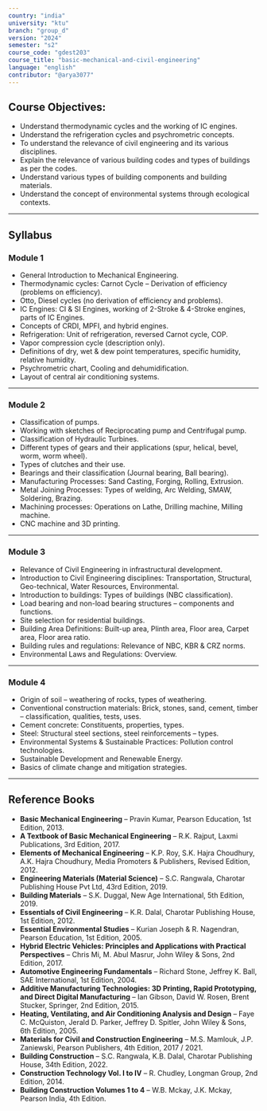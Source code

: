 ```yaml
---
country: "india"
university: "ktu"
branch: "group_d"
version: "2024"
semester: "s2"
course_code: "gdest203"
course_title: "basic-mechanical-and-civil-engineering"
language: "english"
contributor: "@arya3077"
---
```


## Course Objectives:
- Understand thermodynamic cycles and the working of IC engines.  
- Understand the refrigeration cycles and psychrometric concepts.  
- To understand the relevance of civil engineering and its various disciplines.  
- Explain the relevance of various building codes and types of buildings as per the codes.  
- Understand various types of building components and building materials.  
- Understand the concept of environmental systems through ecological contexts.  

---

## Syllabus

### Module 1
- General Introduction to Mechanical Engineering.  
- Thermodynamic cycles: Carnot Cycle – Derivation of efficiency (problems on efficiency).  
- Otto, Diesel cycles (no derivation of efficiency and problems).  
- IC Engines: CI & SI Engines, working of 2-Stroke & 4-Stroke engines, parts of IC Engines.  
- Concepts of CRDI, MPFI, and hybrid engines.  
- Refrigeration: Unit of refrigeration, reversed Carnot cycle, COP.  
- Vapor compression cycle (description only).  
- Definitions of dry, wet & dew point temperatures, specific humidity, relative humidity.  
- Psychrometric chart, Cooling and dehumidification.  
- Layout of central air conditioning systems.  

---

### Module 2
- Classification of pumps.  
- Working with sketches of Reciprocating pump and Centrifugal pump.  
- Classification of Hydraulic Turbines.  
- Different types of gears and their applications (spur, helical, bevel, worm, worm wheel).  
- Types of clutches and their use.  
- Bearings and their classification (Journal bearing, Ball bearing).  
- Manufacturing Processes: Sand Casting, Forging, Rolling, Extrusion.  
- Metal Joining Processes: Types of welding, Arc Welding, SMAW, Soldering, Brazing.  
- Machining processes: Operations on Lathe, Drilling machine, Milling machine.  
- CNC machine and 3D printing.  

---

### Module 3
- Relevance of Civil Engineering in infrastructural development.  
- Introduction to Civil Engineering disciplines: Transportation, Structural, Geo-technical, Water Resources, Environmental.  
- Introduction to buildings: Types of buildings (NBC classification).  
- Load bearing and non-load bearing structures – components and functions.  
- Site selection for residential buildings.  
- Building Area Definitions: Built-up area, Plinth area, Floor area, Carpet area, Floor area ratio.  
- Building rules and regulations: Relevance of NBC, KBR & CRZ norms.  
- Environmental Laws and Regulations: Overview.  

---

### Module 4
- Origin of soil – weathering of rocks, types of weathering.  
- Conventional construction materials: Brick, stones, sand, cement, timber – classification, qualities, tests, uses.  
- Cement concrete: Constituents, properties, types.  
- Steel: Structural steel sections, steel reinforcements – types.  
- Environmental Systems & Sustainable Practices: Pollution control technologies.  
- Sustainable Development and Renewable Energy.  
- Basics of climate change and mitigation strategies.  

---

## Reference Books
- **Basic Mechanical Engineering** – Pravin Kumar, Pearson Education, 1st Edition, 2013.  
- **A Textbook of Basic Mechanical Engineering** – R.K. Rajput, Laxmi Publications, 3rd Edition, 2017.  
- **Elements of Mechanical Engineering** – K.P. Roy, S.K. Hajra Choudhury, A.K. Hajra Choudhury, Media Promoters & Publishers, Revised Edition, 2012.  
- **Engineering Materials (Material Science)** – S.C. Rangwala, Charotar Publishing House Pvt Ltd, 43rd Edition, 2019.  
- **Building Materials** – S.K. Duggal, New Age International, 5th Edition, 2019.  
- **Essentials of Civil Engineering** – K.R. Dalal, Charotar Publishing House, 1st Edition, 2012.  
- **Essential Environmental Studies** – Kurian Joseph & R. Nagendran, Pearson Education, 1st Edition, 2005.  
- **Hybrid Electric Vehicles: Principles and Applications with Practical Perspectives** – Chris Mi, M. Abul Masrur, John Wiley & Sons, 2nd Edition, 2017.  
- **Automotive Engineering Fundamentals** – Richard Stone, Jeffrey K. Ball, SAE International, 1st Edition, 2004.  
- **Additive Manufacturing Technologies: 3D Printing, Rapid Prototyping, and Direct Digital Manufacturing** – Ian Gibson, David W. Rosen, Brent Stucker, Springer, 2nd Edition, 2015.  
- **Heating, Ventilating, and Air Conditioning Analysis and Design** – Faye C. McQuiston, Jerald D. Parker, Jeffrey D. Spitler, John Wiley & Sons, 6th Edition, 2005.  
- **Materials for Civil and Construction Engineering** – M.S. Mamlouk, J.P. Zaniewski, Pearson Publishers, 4th Edition, 2017 / 2021.  
- **Building Construction** – S.C. Rangwala, K.B. Dalal, Charotar Publishing House, 34th Edition, 2022.  
- **Construction Technology Vol. I to IV** – R. Chudley, Longman Group, 2nd Edition, 2014.  
- **Building Construction Volumes 1 to 4** – W.B. Mckay, J.K. Mckay, Pearson India, 4th Edition.  

